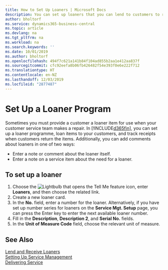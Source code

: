 ```yaml
---
title: How to Set Up Loaners | Microsoft Docs
description: You can set up loaners that you can lend to customers to replace service items while they are in service.
author: bholtorf
ms.service: dynamics365-business-central
ms.topic: article
ms.devlang: na
ms.tgt_pltfrm: na
ms.workload: na
ms.search.keywords: ''
ms.date: 10/01/2019
ms.author: bholtorf
ms.openlocfilehash: 494f7c621a141b84f104ad855b2aa1e412aa837f
ms.sourcegitcommit: cfc92eefa8b06fb426482f54e393f0e6e222f712
ms.translationtype: HT
ms.contentlocale: en-NZ
ms.lasthandoff: 12/03/2019
ms.locfileid: "2877487"
---
```

# <a name="set-up-a-loaner-program"></a>Set Up a Loaner Program
Sometimes you must provide a customer a loaner item for use when your customer service team makes a repair. In [!INCLUDE[d365fin](includes/d365fin_md.md)], you can set up a loaner programme, loan items to your customers, and track receipts when customers return the items. Additionally, you can add comments about loaners in one of two ways:  
  
* Enter a note or comment about the loaner itself.  
* Enter a note on a service item about the need for a loaner.  

## <a name="to-set-up-a-loaner"></a>To set up a loaner  
1. Choose the ![Lightbulb that opens the Tell Me feature](media/ui-search/search_small.png "Tell me what you want to do") icon, enter **Loaners**, and then choose the related link.  
2. Create a new loaner card. 
3. In the **No.** field, enter a number for the loaner. Alternatively, if you have set up number series for loaners on the **Service Mgt. Setup** page, you can press the Enter key to enter the next available loaner number.  
4. Fill in the **Description**, **Description 2**, and **Serial No.** fields.  
5. In the **Unit of Measure Code** field, choose the relevant unit of measure.  
  
## <a name="see-also"></a>See Also
[Lend and Receive Loaners](service-how-to-lend-receive-loaners.md)  
[Setting Up Service Management](service-setup-service.md)  
[Delivering Service](service-deliver-service.md)  

